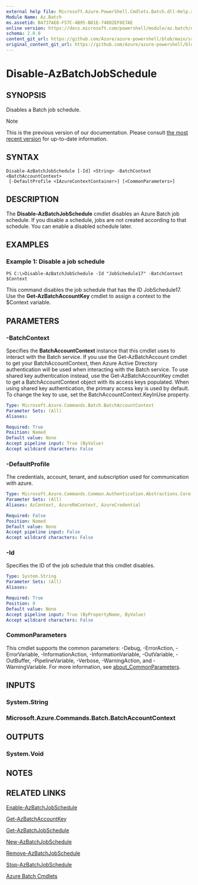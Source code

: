 ```yaml
---
external help file: Microsoft.Azure.PowerShell.Cmdlets.Batch.dll-Help.xml
Module Name: Az.Batch
ms.assetid: B4737AE8-F57C-4B95-B81E-74802EF8E7AE
online version: https://docs.microsoft.com/powershell/module/az.batch/disable-azbatchjobschedule
schema: 2.0.0
content_git_url: https://github.com/Azure/azure-powershell/blob/main/src/Batch/Batch/help/Disable-AzBatchJobSchedule.md
original_content_git_url: https://github.com/Azure/azure-powershell/blob/main/src/Batch/Batch/help/Disable-AzBatchJobSchedule.md
---
```


# Disable-AzBatchJobSchedule

## SYNOPSIS
Disables a Batch job schedule.

> [!NOTE]
>This is the previous version of our documentation. Please consult [the most recent version](/powershell/module/az.batch/disable-azbatchjobschedule) for up-to-date information.

## SYNTAX

```
Disable-AzBatchJobSchedule [-Id] <String> -BatchContext <BatchAccountContext>
 [-DefaultProfile <IAzureContextContainer>] [<CommonParameters>]
```

## DESCRIPTION
The **Disable-AzBatchJobSchedule** cmdlet disables an Azure Batch job schedule.
If you disable a schedule, jobs are not created according to that schedule.
You can enable a disabled schedule later.

## EXAMPLES

### Example 1: Disable a job schedule
```
PS C:\>Disable-AzBatchJobSchedule -Id "JobSchedule17" -BatchContext $Context
```

This command disables the job schedule that has the ID JobSchedule17.
Use the **Get-AzBatchAccountKey** cmdlet to assign a context to the $Context variable.

## PARAMETERS

### -BatchContext
Specifies the **BatchAccountContext** instance that this cmdlet uses to interact with the Batch service.
If you use the Get-AzBatchAccount cmdlet to get your BatchAccountContext, then Azure Active Directory authentication will be used when interacting with the Batch service. To use shared key authentication instead, use the Get-AzBatchAccountKey cmdlet to get a BatchAccountContext object with its access keys populated. When using shared key authentication, the primary access key is used by default. To change the key to use, set the BatchAccountContext.KeyInUse property.

```yaml
Type: Microsoft.Azure.Commands.Batch.BatchAccountContext
Parameter Sets: (All)
Aliases:

Required: True
Position: Named
Default value: None
Accept pipeline input: True (ByValue)
Accept wildcard characters: False
```

### -DefaultProfile
The credentials, account, tenant, and subscription used for communication with azure.

```yaml
Type: Microsoft.Azure.Commands.Common.Authentication.Abstractions.Core.IAzureContextContainer
Parameter Sets: (All)
Aliases: AzContext, AzureRmContext, AzureCredential

Required: False
Position: Named
Default value: None
Accept pipeline input: False
Accept wildcard characters: False
```

### -Id
Specifies the ID of the job schedule that this cmdlet disables.

```yaml
Type: System.String
Parameter Sets: (All)
Aliases:

Required: True
Position: 0
Default value: None
Accept pipeline input: True (ByPropertyName, ByValue)
Accept wildcard characters: False
```

### CommonParameters
This cmdlet supports the common parameters: -Debug, -ErrorAction, -ErrorVariable, -InformationAction, -InformationVariable, -OutVariable, -OutBuffer, -PipelineVariable, -Verbose, -WarningAction, and -WarningVariable. For more information, see [about_CommonParameters](http://go.microsoft.com/fwlink/?LinkID=113216).

## INPUTS

### System.String

### Microsoft.Azure.Commands.Batch.BatchAccountContext

## OUTPUTS

### System.Void

## NOTES

## RELATED LINKS

[Enable-AzBatchJobSchedule](./Enable-AzBatchJobSchedule.md)

[Get-AzBatchAccountKey](./Get-AzBatchAccountKey.md)

[Get-AzBatchJobSchedule](./Get-AzBatchJobSchedule.md)

[New-AzBatchJobSchedule](./New-AzBatchJobSchedule.md)

[Remove-AzBatchJobSchedule](./Remove-AzBatchJobSchedule.md)

[Stop-AzBatchJobSchedule](./Stop-AzBatchJobSchedule.md)

[Azure Batch Cmdlets](/powershell/module/Az.Batch/)
